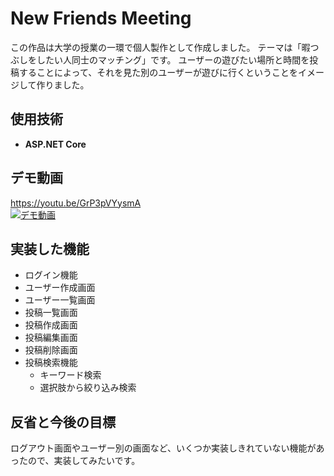# New Friends Meeting
この作品は大学の授業の一環で個人製作として作成しました。
テーマは「暇つぶしをしたい人同士のマッチング」です。
ユーザーの遊びたい場所と時間を投稿することによって、それを見た別のユーザーが遊びに行くということをイメージして作りました。

## 使用技術
- **ASP.NET Core**

## デモ動画
https://youtu.be/GrP3pVYysmA  
[![デモ動画](https://img.youtube.com/vi/GrP3pVYysmA/0.jpg)](https://youtu.be/GrP3pVYysmA)

## 実装した機能
- ログイン機能
- ユーザー作成画面
- ユーザー一覧画面
- 投稿一覧画面
- 投稿作成画面
- 投稿編集画面
- 投稿削除画面
- 投稿検索機能
  - キーワード検索
  - 選択肢から絞り込み検索

## 反省と今後の目標
ログアウト画面やユーザー別の画面など、いくつか実装しきれていない機能があったので、実装してみたいです。
